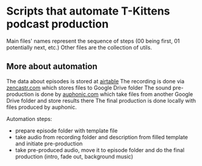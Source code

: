# Scripts that automate T-Kittens podcast production

Main files' names represent the sequence of steps (00 being first, 01 potentially next, etc.)
Other files are the collection of utils.

## More about automation
The data about episodes is stored at [airtable](https://airtable.com)
The recording is done via [zencastr.com](https://zencastr.com) which stores files to Google Drive folder
The sound pre-production is done by [auphonic.com](https://auphonic.com) which take files from another Google Drive folder and store results there
The final production is done locally with files produced by auphonic.

Automation steps:
* prepare episode folder with template file
* take audio from recording folder and description from filled template and initiate pre-production
* take pre-produced audio, move it to episode folder and do the final production (intro, fade out, background music)
